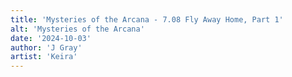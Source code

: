 ```yaml
---
title: 'Mysteries of the Arcana - 7.08 Fly Away Home, Part 1'
alt: 'Mysteries of the Arcana'
date: '2024-10-03'
author: 'J Gray'
artist: 'Keira'
---
```


